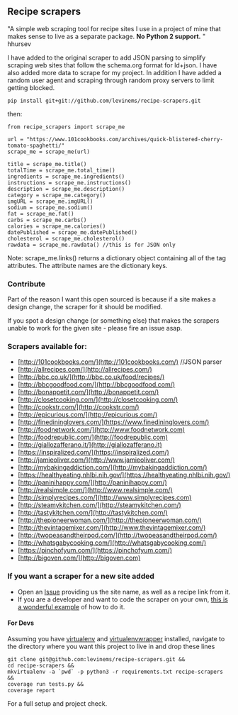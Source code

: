 ## Recipe scrapers

"A simple web scraping tool for recipe sites I use in a project of mine that makes sense to live as
a separate package. **No Python 2 support.** " hhursev

I have added to the original scraper to add JSON parsing to simplify scraping web sites that follow the schema.org format for ld+json. I have also added more data to scrape for my project.
In addition I have added a random user agent and scraping through random proxy servers to limit getting blocked.

    pip install git+git://github.com/levinems/recipe-scrapers.git

then:

    from recipe_scrapers import scrape_me

    url = "https://www.101cookbooks.com/archives/quick-blistered-cherry-tomato-spaghetti/"
    scrape_me = scrape_me(url)

    title = scrape_me.title()
    totalTime = scrape_me.total_time()
    ingredients = scrape_me.ingredients()
    instructions = scrape_me.instructions()
    description = scrape_me.description()
    category = scrape_me.category()
    imgURL = scrape_me.imgURL()
    sodium = scrape_me.sodium()
    fat = scrape_me.fat()
    carbs = scrape_me.carbs()
    calories = scrape_me.calories()
    datePublished = scrape_me.datePublished()
    cholesterol = scrape_me.cholesterol()
    rawdata = scrape_me.rawdata() //this is for JSON only

Note: scrape_me.links() returns a dictionary object containing all of the <a> tag attributes. The attribute names are the dictionary keys.

### Contribute

Part of the reason I want this open sourced is because if a site makes a design change, the scraper
for it should be modified.

If you spot a design change (or something else) that makes the scrapers unable to work for the given
site - please fire an issue asap.

### Scrapers available for:

- [http://101cookbooks.com/](http://101cookbooks.com/) //JSON parser
- [http://allrecipes.com/](http://allrecipes.com/)
- [http://bbc.co.uk/](http://bbc.co.uk/food/recipes/)
- [http://bbcgoodfood.com/](http://bbcgoodfood.com/)
- [http://bonappetit.com/](http://bonappetit.com/)
- [http://closetcooking.com/](http://closetcooking.com/)
- [http://cookstr.com/](http://cookstr.com/)
- [http://epicurious.com/](http://epicurious.com/)
- [http://finedininglovers.com/](https://www.finedininglovers.com/)
- [http://foodnetwork.com/](http://www.foodnetwork.com)
- [http://foodrepublic.com/](http://foodrepublic.com)
- [http://giallozafferano.it/](http://giallozafferano.it)
- [https://inspiralized.com/](https://inspiralized.com/)
- [http://jamieoliver.com/](http://www.jamieoliver.com/)
- [http://mybakingaddiction.com/](http://mybakingaddiction.com/)
- [https://healthyeating.nhlbi.nih.gov/](https://healthyeating.nhlbi.nih.gov/)
- [http://paninihappy.com/](http://paninihappy.com/)
- [http://realsimple.com/](http://www.realsimple.com/)
- [http://simplyrecipes.com/](http://www.simplyrecipes.com)
- [http://steamykitchen.com/](http://steamykitchen.com/)
- [http://tastykitchen.com/](http://tastykitchen.com/)
- [http://thepioneerwoman.com/](http://thepioneerwoman.com/)
- [http://thevintagemixer.com/](http://www.thevintagemixer.com/)
- [http://twopeasandtheirpod.com/](http://twopeasandtheirpod.com/)
- [http://whatsgabycooking.com/](http://whatsgabycooking.com/)
- [https://pinchofyum.com/](https://pinchofyum.com/)
- [http://bigoven.com/](http://bigoven.com)

### If you want a scraper for a new site added

- Open an [Issue](https://github.com/levinems/recipe-scraper/issues/new) providing us the site name, as well as a recipe link from it.
- If you are a developer and want to code the scraper on your own, [this is a wonderful example](https://github.com/hhursev/recipe-scraper/pull/29/files) of how to do it.

#### For Devs

Assuming you have [virtualenv](https://pypi.python.org/pypi/virtualenv) and [virtualenvwrapper](http://virtualenvwrapper.readthedocs.io/en/latest/) installed, navigate to the directory where you want this project to live in and drop these lines

    git clone git@github.com:levinems/recipe-scrapers.git &&
    cd recipe-scrapers &&
    mkvirtualenv -a `pwd` -p python3 -r requirements.txt recipe-scrapers &&
    coverage run tests.py &&
    coverage report

For a full setup and project check.
